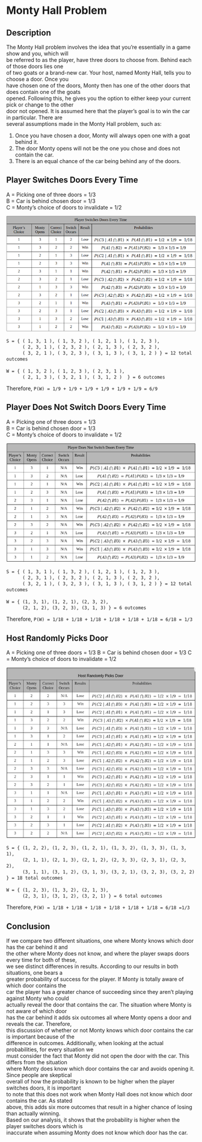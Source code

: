 # Monty Hall Problem

## Description
The Monty Hall problem involves the idea that you’re essentially in a game show and you, which will  
be referred to as the player, have three doors to choose from. Behind each of those doors lies one  
of two goats or a brand-new car. Your host, named Monty Hall, tells you to choose a door. Once you  
have chosen one of the doors, Monty then has one of the other doors that does contain one of the goats  
opened. Following this, he gives you the option to either keep your current pick or change to the other  
door not opened. It is assumed here that the player’s goal is to win the car in particular.  There are  
several assumptions made in the Monty Hall problem, such as:
1. Once you have chosen a door, Monty will always open one with a goat behind it. 
2. The door Monty opens will not be the one you chose and does not contain the car. 
3. There is an equal chance of the car being behind any of the doors. 

## Player Switches Doors Every Time
A = Picking one of three doors = 1/3  
B = Car is behind chosen door = 1/3  
C = Monty’s choice of doors to invalidate = 1/2  

![Switch](/img/does_switch.png)

```
S = { ( 1, 3, 1 ), ( 1, 3, 2 ), ( 1, 2, 1 ), ( 1, 2, 3 ),  
      ( 2, 3, 1 ), ( 2, 3, 2 ), ( 2, 1, 3 ), ( 2, 3, 2 ),  
      ( 3, 2, 1 ), ( 3, 2, 3 ), ( 3, 1, 3 ), ( 3, 1, 2 ) } = 12 total outcomes  

W = { ( 1, 3, 2 ), ( 1, 2, 3 ), ( 2, 3, 1 ),  
      ( 2, 1, 3 ), ( 3, 2, 1 ), ( 3, 1, 2 )  } = 6 outcomes  
```

Therefore, `P(W) = 1/9 + 1/9 + 1/9 + 1/9 + 1/9 + 1/9 = 6/9`  

## Player Does Not Switch Doors Every Time
A = Picking one of three doors = 1/3  
B = Car is behind chosen door = 1/3  
C = Monty’s choice of doors to invalidate = 1/2  

![Does Not Switch](/img/does_not_switch.png)

```
S = { ( 1, 3, 1 ), ( 1, 3, 2 ), ( 1, 2, 1 ), ( 1, 2, 3 ),  
      ( 2, 3, 1 ), ( 2, 3, 2 ), ( 2, 1, 3 ), ( 2, 3, 2 ),  
      ( 3, 2, 1 ), ( 3, 2, 3 ), ( 3, 1, 3 ), ( 3, 1, 2 ) } = 12 total outcomes  

W = { (1, 3, 1), (1, 2, 1), (2, 3, 2),  
      (2, 1, 2), (3, 2, 3), (3, 1, 3) } = 6 outcomes  
```

Therefore, `P(W) = 1/18 + 1/18 + 1/18 + 1/18 + 1/18 + 1/18 = 6/18 = 1/3`

## Host Randomly Picks Door
A = Picking one of three doors = 1/3
B = Car is behind chosen door = 1/3
C = Monty’s choice of doors to invalidate = 1/2

![Host Picks Door](img/host_picks_door.png)

```
S = { (1, 2, 2), (1, 2, 3), (1, 2, 1), (1, 3, 2), (1, 3, 3), (1, 3, 1),  
      (2, 1, 1), (2, 1, 3), (2, 1, 2), (2, 3, 3), (2, 3, 1), (2, 3, 2),  
      (3, 1, 1), (3, 1, 2), (3, 1, 3), (3, 2, 1), (3, 2, 3), (3, 2, 2) } = 18 total outcomes  
  
W = { (1, 2, 3), (1, 3, 2), (2, 1, 3),  
      (2, 3, 1), (3, 1, 2), (3, 2, 1) } = 6 total outcomes
```

Therefore, `P(W) = 1/18 + 1/18 + 1/18 + 1/18 + 1/18 + 1/18 = 6/18 =1/3`


## Conclusion
If we compare two different situations, one where Monty knows which door has the car behind it and  
the other where Monty does not know, and where the player swaps doors every time for both of these,  
we see distinct differences in results. According to our results in both situations, one bears a  
greater probability of success for the player. If Monty is totally aware of which door contains the  
car the player has a greater chance of succeeding since they aren’t playing against Monty who could  
actually reveal the door that contains the car. The situation where Monty is not aware of which door  
has the car behind it adds six outcomes all where Monty opens a door and reveals the car. Therefore,  
this discussion of whether or not Monty knows which door contains the car is important because of the  
difference in outcomes. Additionally, when looking at the actual probabilities, for every situation we  
must consider the fact that Monty did not open the door with the car. This differs from the situation  
where Monty does know which door contains the car and avoids opening it. Since people are skeptical  
overall of how the probability is known to be higher when the player switches doors, it is important  
to note that this does not work when Monty Hall does not know which door contains the car. As stated  
above, this adds six more outcomes that result in a higher chance of losing than actually winning.  
Based on our analysis, it shows that the probability is higher when the player switches doors which is  
inaccurate when assuming Monty does not know which door has the car. 
